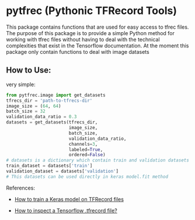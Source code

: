 # pytfrec (Pythonic TFRecord Tools)
This package contains functions that are used for easy access to tfrec files. The purpose of this package is to provide a simple Python method for working with tfrec files without having to deal with the technical complexities that exist in the Tensorflow documentation.
At the moment this package only contain functions to deal with image datasets

## How to Use:
very simple:
```python
from pytfrec.image import get_datasets
tfrecs_dir = 'path-to-tfrecs-dir'
image_size = (64, 64)
batch_size = 32
validation_data_ratio = 0.3
datasets = get_datasets(tfrecs_dir,
                        image_size,
                        batch_size,
                        validation_data_ratio,
                        channels=3,
                        labeled=True,
                        ordered=False)
# datasets is a dictionary which contain train and validation datasets
train_dataset = datasets['train']
validation_dataset = datasets['validation']
# This datasets can be used directly in keras model.fit method
```

References:

* [How to train a Keras model on TFRecord files](https://keras.io/examples/keras_recipes/tfrecord/)

* [How to inspect a Tensorflow .tfrecord file?](https://stackoverflow.com/questions/42394585/how-to-inspect-a-tensorflow-tfrecord-file/42402484#42402484)